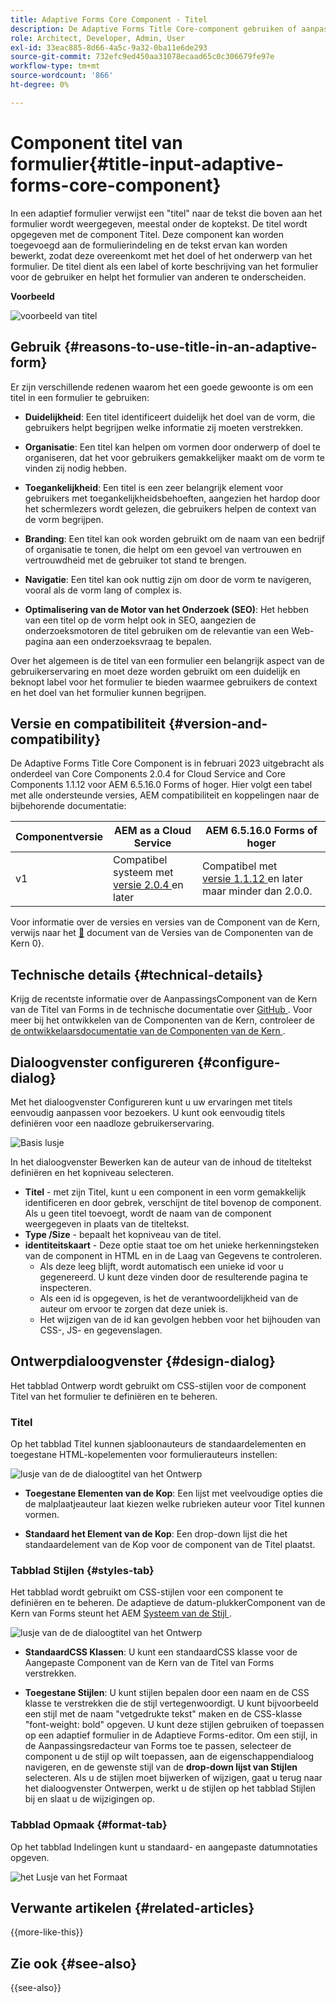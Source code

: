 ```yaml
---
title: Adaptive Forms Core Component - Titel
description: De Adaptive Forms Title Core-component gebruiken of aanpassen.
role: Architect, Developer, Admin, User
exl-id: 33eac885-8d66-4a5c-9a32-0ba11e6de293
source-git-commit: 732efc9ed450aa31078ecaad65c0c306679fe97e
workflow-type: tm+mt
source-wordcount: '866'
ht-degree: 0%

---
```


# Component titel van formulier{#title-input-adaptive-forms-core-component}

In een adaptief formulier verwijst een &quot;titel&quot; naar de tekst die boven aan het formulier wordt weergegeven, meestal onder de koptekst. De titel wordt opgegeven met de component Titel. Deze component kan worden toegevoegd aan de formulierindeling en de tekst ervan kan worden bewerkt, zodat deze overeenkomt met het doel of het onderwerp van het formulier. De titel dient als een label of korte beschrijving van het formulier voor de gebruiker en helpt het formulier van anderen te onderscheiden.

**Voorbeeld**

![ voorbeeld van titel ](/help/adaptive-forms/assets/title.png)

## Gebruik {#reasons-to-use-title-in-an-adaptive-form}

Er zijn verschillende redenen waarom het een goede gewoonte is om een titel in een formulier te gebruiken:

- **Duidelijkheid**: Een titel identificeert duidelijk het doel van de vorm, die gebruikers helpt begrijpen welke informatie zij moeten verstrekken.

- **Organisatie**: Een titel kan helpen om vormen door onderwerp of doel te organiseren, dat het voor gebruikers gemakkelijker maakt om de vorm te vinden zij nodig hebben.

- **Toegankelijkheid**: Een titel is een zeer belangrijk element voor gebruikers met toegankelijkheidsbehoeften, aangezien het hardop door het schermlezers wordt gelezen, die gebruikers helpen de context van de vorm begrijpen.

- **Branding**: Een titel kan ook worden gebruikt om de naam van een bedrijf of organisatie te tonen, die helpt om een gevoel van vertrouwen en vertrouwdheid met de gebruiker tot stand te brengen.

- **Navigatie**: Een titel kan ook nuttig zijn om door de vorm te navigeren, vooral als de vorm lang of complex is.

- **Optimalisering van de Motor van het Onderzoek (SEO)**: Het hebben van een titel op de vorm helpt ook in SEO, aangezien de onderzoeksmotoren de titel gebruiken om de relevantie van een Web-pagina aan een onderzoeksvraag te bepalen.

Over het algemeen is de titel van een formulier een belangrijk aspect van de gebruikerservaring en moet deze worden gebruikt om een duidelijk en beknopt label voor het formulier te bieden waarmee gebruikers de context en het doel van het formulier kunnen begrijpen.

## Versie en compatibiliteit {#version-and-compatibility}

De Adaptive Forms Title Core Component is in februari 2023 uitgebracht als onderdeel van Core Components 2.0.4 for Cloud Service and Core Components 1.1.12 voor AEM 6.5.16.0 Forms of hoger. Hier volgt een tabel met alle ondersteunde versies, AEM compatibiliteit en koppelingen naar de bijbehorende documentatie:

| Componentversie | AEM as a Cloud Service | AEM 6.5.16.0 Forms of hoger |
|---|---|---|
| v1 | Compatibel systeem met <br>[ versie 2.0.4 ](/help/adaptive-forms/version.md) en later | Compatibel met <br>[ versie 1.1.12 ](/help/adaptive-forms/version.md) en later maar minder dan 2.0.0. |

Voor informatie over de versies en versies van de Component van de Kern, verwijs naar het [&#128279;](/help/adaptive-forms/version.md) document van de Versies van de Componenten van de Kern 0&rbrace;.

<!-- ## Sample Component Output {#sample-component-output}

To experience the Accordion Component as well as see examples of its configuration options as well as HTML and JSON output, visit the [Component Library](https://adobe.com/go/aem_cmp_library_accordion). -->


## Technische details {#technical-details}

Krijg de recentste informatie over de AanpassingsComponent van de Kern van de Titel van Forms in de technische documentatie over [ GitHub ](https://github.com/adobe/aem-core-forms-components/tree/master/ui.af.apps/src/main/content/jcr_root/apps/core/fd/components/form/title/v1/title). Voor meer bij het ontwikkelen van de Componenten van de Kern, controleer de [ de ontwikkelaarsdocumentatie van de Componenten van de Kern ](/help/developing/overview.md).

## Dialoogvenster configureren {#configure-dialog}

Met het dialoogvenster Configureren kunt u uw ervaringen met titels eenvoudig aanpassen voor bezoekers. U kunt ook eenvoudig titels definiëren voor een naadloze gebruikerservaring.

![ Basis lusje ](/help/adaptive-forms/assets/title_properties.png)

In het dialoogvenster Bewerken kan de auteur van de inhoud de titeltekst definiëren en het kopniveau selecteren.

- **Titel** - met zijn Titel, kunt u een component in een vorm gemakkelijk identificeren en door gebrek, verschijnt de titel bovenop de component. Als u geen titel toevoegt, wordt de naam van de component weergegeven in plaats van de titeltekst.
- **Type /Size** - bepaalt het kopniveau van de titel.
- **identiteitskaart** - Deze optie staat toe om het unieke herkenningsteken van de component in HTML en in de Laag van Gegevens te controleren.
   - Als deze leeg blijft, wordt automatisch een unieke id voor u gegenereerd. U kunt deze vinden door de resulterende pagina te inspecteren.
   - Als een id is opgegeven, is het de verantwoordelijkheid van de auteur om ervoor te zorgen dat deze uniek is.
   - Het wijzigen van de id kan gevolgen hebben voor het bijhouden van CSS-, JS- en gegevenslagen.

## Ontwerpdialoogvenster {#design-dialog}

Het tabblad Ontwerp wordt gebruikt om CSS-stijlen voor de component Titel van het formulier te definiëren en te beheren.

### Titel

Op het tabblad Titel kunnen sjabloonauteurs de standaardelementen en toegestane HTML-kopelementen voor formulierauteurs instellen:

![ lusje van de de dialoogtitel van het Ontwerp ](/help/adaptive-forms/assets/title_heading.png)

- **Toegestane Elementen van de Kop**: Een lijst met veelvoudige opties die de malplaatjeauteur laat kiezen welke rubrieken auteur voor Titel kunnen vormen.

- **Standaard het Element van de Kop**: Een drop-down lijst die het standaardelement van de Kop voor de component van de Titel plaatst.

### Tabblad Stijlen {#styles-tab}

Het tabblad wordt gebruikt om CSS-stijlen voor een component te definiëren en te beheren. De adaptieve de datum-plukkerComponent van de Kern van Forms steunt het AEM [ Systeem van de Stijl ](/help/get-started/authoring.md#component-styling).

![ lusje van de de dialoogtitel van het Ontwerp ](/help/adaptive-forms/assets/title_styles.png)

- **StandaardCSS Klassen**: U kunt een standaardCSS klasse voor de Aangepaste Component van de Kern van de Titel van Forms verstrekken.

- **Toegestane Stijlen**: U kunt stijlen bepalen door een naam en de CSS klasse te verstrekken die de stijl vertegenwoordigt. U kunt bijvoorbeeld een stijl met de naam &quot;vetgedrukte tekst&quot; maken en de CSS-klasse &quot;font-weight: bold&quot; opgeven. U kunt deze stijlen gebruiken of toepassen op een adaptief formulier in de Adaptieve Forms-editor. Om een stijl, in de Aanpassingsredacteur van Forms toe te passen, selecteer de component u de stijl op wilt toepassen, aan de eigenschappendialoog navigeren, en de gewenste stijl van de **drop-down lijst van Stijlen** selecteren. Als u de stijlen moet bijwerken of wijzigen, gaat u terug naar het dialoogvenster Ontwerpen, werkt u de stijlen op het tabblad Stijlen bij en slaat u de wijzigingen op.

### Tabblad Opmaak {#format-tab}

Op het tabblad Indelingen kunt u standaard- en aangepaste datumnotaties opgeven.

![ het Lusje van het Formaat ](/help/adaptive-forms/assets/title_styles.png)

<!--

## Related article {#related-article}

* [Create a standalone Adaptive Form](https://experienceleague.adobe.com/docs/experience-manager-cloud-service/content/forms/adaptive-forms-authoring/authoring-adaptive-forms-core-components/create-an-adaptive-form-on-forms-cs/creating-adaptive-form-core-components.html)

-->

## Verwante artikelen {#related-articles}


{{more-like-this}}

## Zie ook {#see-also}

{{see-also}}